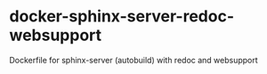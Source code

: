 # docker-sphinx-server-redoc-websupport
Dockerfile for sphinx-server (autobuild) with redoc and websupport
